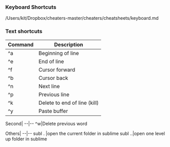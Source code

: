 ### Keyboard Shortcuts
/Users/kit/Dropbox/cheaters-master/cheaters/cheatsheets/keyboard.md

### Text shortcuts

Command|Description
--|--
^a|Beginning of line
^e|End of line
^f|Cursor forward
^b|Cursor back
^n|Next line
^p|Previous line
^k|Delete to end of line (kill)
^y|Paste buffer

Second|
--|--
^w|Delete previous word

Others|
--|--
subl . |open the current folder in sublime
subl ..|open one level up folder in sublime

